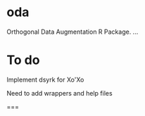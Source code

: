 oda
===

Orthogonal Data Augmentation R Package.
...

To do
===
Implement dsyrk for Xo'Xo

Need to add wrappers and help files


===
